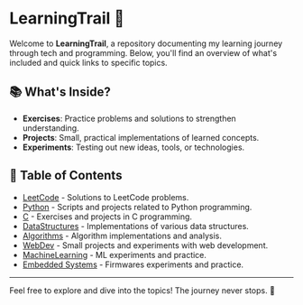 # LearningTrail 🌟

Welcome to **LearningTrail**, a repository documenting my learning journey through tech and programming. Below, you'll find an overview of what's included and quick links to specific topics.

## 📚 What's Inside?

- **Exercises**: Practice problems and solutions to strengthen understanding.
- **Projects**: Small, practical implementations of learned concepts.
- **Experiments**: Testing out new ideas, tools, or technologies.

## 📂 Table of Contents

- [LeetCode](./LeetCode) - Solutions to LeetCode problems.
- [Python](./Python) - Scripts and projects related to Python programming.
- [C](./C) - Exercises and projects in C programming.
- [DataStructures](./DataStructures) - Implementations of various data structures.
- [Algorithms](./Algorithms) - Algorithm implementations and analysis.
- [WebDev](./WebDev) - Small projects and experiments with web development.
- [MachineLearning](./MachineLearning) - ML experiments and practice.
- [Embedded Systems](./MachineLearning) - Firmwares experiments and practice.

---

Feel free to explore and dive into the topics! The journey never stops. 🚀
